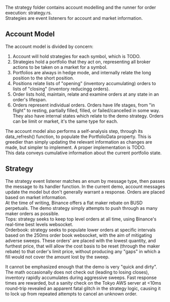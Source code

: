 The strategy folder contains account modelling and the runner for order execution: strategy.rs.  
Strategies are event listeners for account and market information.

## Account Model
The account model is divided by concern:
1. Account will hold strategies for each symbol, which is TODO.
2. Strategies hold a portfolio that they act on, representing all broker actions to be taken on a market for a symbol.
3. Portfolios are always in hedge mode, and internally relate the long position to the short position.
4. Positions relate lists of "opening" (inventory accumulating) orders to lists of "closing" (inventory reducingg orders).
5. Order lists hold, maintain, relate and examine orders at any state in an order's lifespan.
6. Orders represent individual orders. Orders have life stages, from "in flight" to resting, partially filled, filled, or failed/cancelled in some way. They also have internal states which relate to the demo strategy. Orders can be limit or market, it's the same type for each.

The account model also performs a self-analysis step, through its data_refresh() function, to populate the PortfolioData property. This is greedier than simply updating the relevant information as changes are made, but simpler to implement. A proper implementation is TODO.  
This data conveys cumulative information about the current portfolio state.

## Strategy
The strategy event listener matches an enum by message type, then passes the message to its handler function. In the current demo, account messages update the model but don't generally warrant a response. Orders are placed based on market information.  
At the time of writing, Binance offers a flat maker rebate on BUSD perpetuals. The demo strategy simply attempts to push through as many maker orders as possible.  
Tops: strategy seeks to keep top level orders at all time, using Binance's real-time best levels websocket.  
Orderbook: strategy seeks to populate lower orders at specific intervals based on the 250ms order book websocket, with the aim of mitigating adverse sweeps. These orders' are placed with the lowest quantity, and furthest price, that will allow the cost basis to be reset (through the maker rebate) to that order's limit price, without producing any "gaps" in which a fill would not cover the amount lost by the sweep.

It cannot be emphasized enough that the demo is very "quick and dirty". The math occasionally does not check out (leading to losing closes), inventory rapidly accumulates during aggressive sweeps. Fast response times are rewarded, but a sanity check on the Tokyo AWS server at <10ms round-trip revealed an apparent fatal glitch in the strategy logic, causing it to lock up from repeated attempts to cancel an unknown order.
